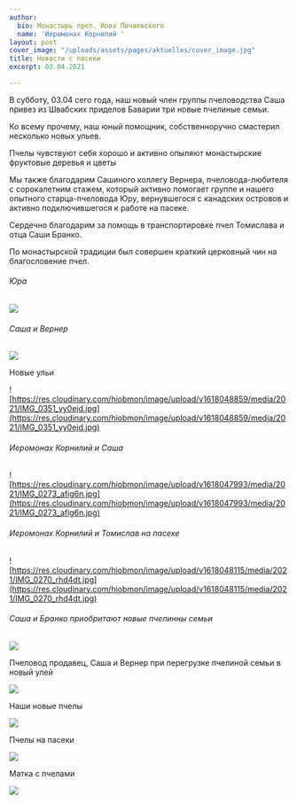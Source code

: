 ```yaml
---
author:
  bio: Монастырь преп. Иова Почаевского
  name: 'Иеромонах Корнилий '
layout: post
cover_image: "/uploads/assets/pages/aktuelles/cover_image.jpg"
title: Новости с пасеки
excerpt: 03.04.2021

---
```

В субботу, 03.04 сего года, наш новый член группы пчеловодства Саша привез из Швабских приделов Баварии три новые пчелиные семьи.

Ко всему прочему, наш юный помощник, собственноручно смастерил несколько новых ульев.

Пчелы чувствуют себя хорошо и активно опыляют монастырские фруктовые деревья и цветы

Мы также благодарим Сашиного коллегу Вернера, пчеловода-любителя с сорокалетним стажем, который активно помогает группе и нашего опытного старца-пчеловода Юру, вернувшегося с канадских островов и активно подключившегося к работе на пасеке.

Сердечно благодарим за помощь в транспортировке пчел Томислава и отца Саши Бранко.

По монастырской традиции был совершен краткий церковный чин на благословение пчел. 

###### Юра

![](https://res.cloudinary.com/hiobmon/image/upload/v1618047070/media/2021/photo_2021-04-10_11-30-25_zqi8ns.jpg)

###### Саша и Вернер

![](https://res.cloudinary.com/hiobmon/image/upload/v1618047091/media/2021/photo_2021-04-10_11-30-23_nnszyd.jpg)

Новые ульи 

![https://res.cloudinary.com/hiobmon/image/upload/v1618048859/media/2021/IMG_0351_yy0ejd.jpg](https://res.cloudinary.com/hiobmon/image/upload/v1618048859/media/2021/IMG_0351_yy0ejd.jpg)

###### Иеромонах Корнилий и Саша

![https://res.cloudinary.com/hiobmon/image/upload/v1618047993/media/2021/IMG_0273_afig6n.jpg](https://res.cloudinary.com/hiobmon/image/upload/v1618047993/media/2021/IMG_0273_afig6n.jpg)

###### Иеромонах Корнилий и Томислав на пасеке

![https://res.cloudinary.com/hiobmon/image/upload/v1618048115/media/2021/IMG_0270_rhd4dt.jpg](https://res.cloudinary.com/hiobmon/image/upload/v1618048115/media/2021/IMG_0270_rhd4dt.jpg)

###### Саша и Бранко приобритают новые пчелинны семьи

![](https://res.cloudinary.com/hiobmon/image/upload/v1618048151/media/2021/6a27d9c2-eee2-44e5-a0f5-8f7d833a3f6d_orxw4f.jpg)

Пчеловод продавец, Саша и Вернер при перегрузке пчелиной семьи в новый улей

![](https://res.cloudinary.com/hiobmon/image/upload/v1618049039/media/2021/74c21df2-e5f0-4ebf-9292-a0610be31d92_qqlo3i.jpg)

Наши новые пчелы

![](https://res.cloudinary.com/hiobmon/image/upload/v1618048352/media/2021/fa11c130-4b07-4295-98df-ca1b8c342b00_qpqncv.jpg)

Пчелы на пасеки

![](https://res.cloudinary.com/hiobmon/image/upload/v1618048416/media/2021/IMG_0355_fvtszp.jpg)

Матка с пчелами

![](https://res.cloudinary.com/hiobmon/image/upload/v1618048712/media/2021/IMG_0229_s1oaxi.jpg)
